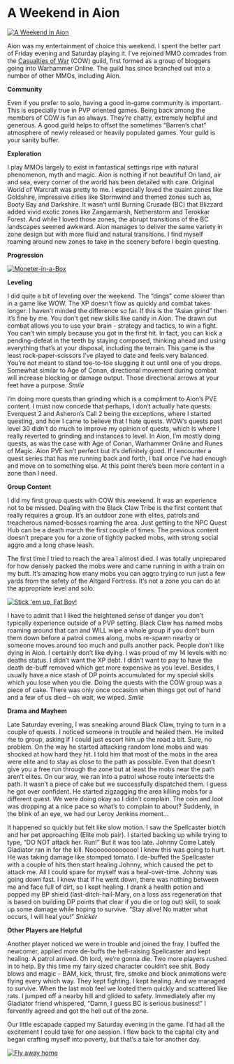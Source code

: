 # A Weekend in Aion

[![A Weekend in Aion](http://westkarana.com/wp-content/uploads/2009/09/1-432x480.jpg "A Weekend in Aion")](http://westkarana.com/wp-content/uploads/2009/09/1.jpg)

Aion was my entertainment of choice this weekend. I spent the better part of Friday evening and Saturday playing it. I’ve rejoined MMO comrades from the [Casualties of War](http://www.casualtiesguild.com/) (COW) guild, first formed as a group of bloggers going into Warhammer Online. The guild has since branched out into a number of other MMOs, including Aion.

**Community**

Even if you prefer to solo, having a good in-game community is important. This is especially true in PVP oriented games. Being back among the members of COW is fun as always. They’re chatty, extremely helpful and generous. A good guild helps to offset the sometimes “Barren’s chat” atmosphere of newly released or heavily populated games. Your guild is your sanity buffer. 

**Exploration**

I play MMOs largely to exist in fantastical settings ripe with natural phenomenon, myth and magic. Aion is nothing if not beautiful! On land, air and sea, every corner of the world has been detailed with care. Original World of Warcraft was pretty to me. I especially loved the quaint zones like Goldshire, impressive cities like Stormwind and themed zones such as, Booty Bay and Darkshire. It wasn’t until Burning Crusade (BC) that Blizzard added vivid exotic zones like Zangarmarsh, Netherstorm and Terokkar Forest. And while I loved those zones, the abrupt transitions of the BC landscapes seemed awkward. Aion manages to deliver the same variety in zone design but with more fluid and natural transitions. I find myself roaming around new zones to take in the scenery before I begin questing.

**Progression**

[![Moneter-in-a-Box](http://westkarana.com/wp-content/uploads/2009/09/2-424x480.jpg "Moneter-in-a-Box")](http://westkarana.com/wp-content/uploads/2009/09/2.jpg)

**Leveling**

I did quite a bit of leveling over the weekend. The “dings” come slower than in a game like WOW. The XP doesn’t flow as quickly and combat takes longer. I haven’t minded the difference so far. If this is the “Asian grind” then it’s fine by me. You don’t get new skills like candy in Aion. The drawn out combat allows you to use your brain - strategy and tactics, to win a fight. You can’t win simply because you got in the first hit. In fact, you can kick a pending-defeat in the teeth by staying composed, thinking ahead and using everything that’s at your disposal, including the terrain. This game is the least rock-paper-scissors I’ve played to date and feels very balanced. You’re not meant to stand toe-to-toe slugging it out until one of you drops. Somewhat similar to Age of Conan, directional movement during combat will increase blocking or damage output. Those directional arrows at your feet have a purpose. *Smile*

I’m doing more quests than grinding which is a compliment to Aion’s PVE content. I must now concede that perhaps, I don’t actually hate quests. Everquest 2 and Asheron’s Call 2 being the exceptions, where I started questing, and how I came to believe that I hate quests. WOW’s quests past level 30 didn’t do much to improve my opinion of quests, which is where I really reverted to grinding and instances to level. In Aion, I’m mostly doing quests, as was the case with Age of Conan, Warhammer Online and Runes of Magic. Aion PVE isn’t perfect but it’s definitely good. If I encounter a quest series that has me running back and forth, I bail once I’ve had enough and move on to something else. At this point there’s been more content in a zone than I need.

**Group Content**

I did my first group quests with COW this weekend. It was an experience not to be missed. Dealing with the Black Claw Tribe is the first content that really requires a group. It’s an outdoor zone with elites, patrols and treacherous named-bosses roaming the area. Just getting to the NPC Quest Hub can be a death march the first couple of times. The previous content doesn’t prepare you for a zone of tightly packed mobs, with strong social aggro and a long chase leash. 

The first time I tried to reach the area I almost died. I was totally unprepared for how densely packed the mobs were and came running in with a train on my butt. It’s amazing how many mobs you can aggro trying to run just a few yards from the safety of the Altgard Fortress. It’s not a zone you can do at the appropriate level and solo. 

[![Stick 'em up, Fat Boy!](http://westkarana.com/wp-content/uploads/2009/09/3-389x480.jpg "Stick 'em up, Fat Boy!")](http://westkarana.com/wp-content/uploads/2009/09/3.jpg)

I have to admit that I liked the heightened sense of danger you don’t typically experience outside of a PVP setting. Black Claw has named mobs roaming around that can and WILL wipe a whole group if you don’t burn them down before a patrol comes along, mobs re-spawn nearby or someone moves around too much and pulls another pack. People don’t like dying in Aion. I certainly don’t like dying. I was proud of my 14 levels with no deaths status. I didn’t want the XP debt. I didn’t want to pay to have the death de-buff removed which get more expensive as you level. Besides, I usually have a nice stash of DP points accumulated for my special skills which you lose when you die. Doing the quests with the COW group was a piece of cake. There was only once occasion when things got out of hand and a few of us died – oh wait, we wiped. *Smile*

**Drama and Mayhem**

Late Saturday evening, I was sneaking around Black Claw, trying to turn in a couple of quests. I noticed someone in trouble and healed them. He invited me to group, asking if I could just escort him up the road a bit. Sure, no problem. On the way he started attacking random lone mobs and was shocked at how hard they hit. I told him that most of the mobs in the area were elite and to stay as close to the path as possible. Even that doesn’t give you a free run through the zone but at least the mobs near the path aren’t elites. On our way, we ran into a patrol whose route intersects the path. It wasn’t a piece of cake but we successfully dispatched them. I guess he got over confident. He started zigzagging the area killing mobs for a different quest. We were doing okay so I didn’t complain. The coin and loot was dropping at a nice pace so what’s to complain to about? Suddenly, in the blink of an eye, we had our Leroy Jenkins moment… 

It happened so quickly but felt like slow motion. I saw the Spellcaster biotch and her pet approaching (Elite mob pair). I started backing up while trying to type, “DO NOT attack her. Run!” But it was too late. Johnny Come Lately Gladiator ran in for the kill. Nooooooooooooo! I knew this was going to hurt. He was taking damage like stomped tomato. I de-buffed the Spellcaster with a couple of hits then start healing Johnny, which caused the pet to attack me. All I could spare for myself was a heal-over-time. Johnny was going down fast. I knew that if he went down, there was nothing between me and face full of dirt, so I kept healing. I drank a health potion and popped my BP shield (last-ditch-hail-Mary, on a loss ass regeneration that is based on building DP points that clear if you die or log out) skill, to soak up some damage while hoping to survive. “Stay alive! No matter what occurs, I will heal you!” *Snicker*

**Other Players are Helpful**

Another player noticed we were in trouble and joined the fray. I buffed the newcomer, applied more de-buffs the hell-raising Spellcaster and kept healing. A patrol arrived. Oh lord, we’re gonna die. Two more players rushed in to help. By this time my fairy sized character couldn’t see shit. Body blows and magic – BAM, kick, thrust, fire, smoke and block animations were flying every which way. They kept fighting. I kept healing. And we managed to survive. When the last mob feel we looted them quickly and scattered like rats. I jumped off a nearby hill and glided to safety. Immediately after my Gladiator friend whispered, “Damn, I guess BC is serious business!” I fervently agreed and got the hell out of the zone.

Our little escapade capped my Saturday evening in the game. I’d had all the excitement I could take for one session. I flew back to the capital city and began crafting myself into poverty, but that’s a tale for another day.

[![Fly away home](http://westkarana.com/wp-content/uploads/2009/09/4-480x378.jpg "Fly away home")](http://westkarana.com/wp-content/uploads/2009/09/4.jpg)

